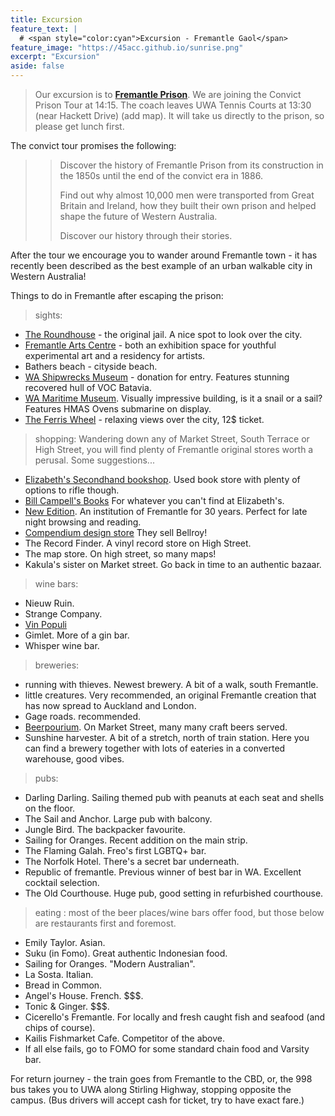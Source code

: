 ```yaml
---
title: Excursion
feature_text: | 
  # <span style="color:cyan">Excursion - Fremantle Gaol</span>
feature_image: "https://45acc.github.io/sunrise.png"
excerpt: "Excursion"
aside: false
---
```



> Our excursion is to **[Fremantle Prison](https://fremantleprison.com.au)**. We are joining the Convict Prison Tour at 14:15.
The coach leaves UWA Tennis Courts at 13:30 (near Hackett Drive) (add map). It will take us directly to the prison, so please get lunch first.

The convict tour promises the following:
>>Discover the history of Fremantle Prison from its construction in the 1850s until the end of the convict era in 1886.
>>
>>Find out why almost 10,000 men were transported from Great Britain and Ireland, how they built their own prison and helped shape the future of Western Australia.
>>
>>Discover our history through their stories.


After the tour we encourage you to wander around Fremantle town - it has recently been described as the best example of an urban walkable city in Western Australia!

Things to do in Fremantle after escaping the prison:

>sights: 

* [The Roundhouse](https://www.fremantleroundhouse.com.au) - the original jail. A nice spot to look over the city.
* [Fremantle Arts Centre](https://www.fac.org.au) - both an exhibition space for youthful experimental art and a residency for artists.
* Bathers beach - cityside beach.
* [WA Shipwrecks Museum](https://visit.museum.wa.gov.au/shipwrecks) - donation for entry. Features stunning recovered hull of VOC Batavia.
* [WA Maritime Museum](https://visit.museum.wa.gov.au/maritime). Visually impressive building, is it a snail or a sail? Features HMAS Ovens submarine on display.
* [The Ferris Wheel](https://touristwheelfremantle.com.au/prices) - relaxing views over the city, 12$ ticket.








>shopping: Wandering down any of Market Street, South Terrace or High Street, you will find plenty of Fremantle original stores worth a perusal. Some suggestions...
* [Elizabeth's Secondhand bookshop](https://www.elizabethsbookshop.com.au). Used book store with plenty of options to rifle though.
* [Bill Campell's Books](http://bill-campbell-books.edan.io/) For whatever you can't find at Elizabeth's.
* [New Edition](http://www.newedition.com.au/). An institution of Fremantle for 30 years. Perfect for late night browsing and reading.
* [Compendium design store](https://www.compendiumstore.com.au/) They sell Bellroy!
* The Record Finder. A vinyl record store on High Street.
* The map store. On high street, so many maps!
*  Kakula's sister on Market street. Go back in time to an authentic bazaar.



>wine bars:
* Nieuw Ruin.
* Strange Company.
* [Vin Populi](https://www.vinpopuli.com.au/)
* Gimlet. More of a gin bar.
* Whisper wine bar.


>breweries:

* running with thieves. Newest brewery. A bit of a walk, south Fremantle.
* little creatures. Very recommended, an original Fremantle creation that has now spread to Auckland and London.
* Gage roads. recommended.
* [Beerpourium](https://beerpourium.com.au). On Market Street, many many craft beers served.
* Sunshine harvester. A bit of a stretch, north of train station. Here you can find a brewery together with lots of eateries in a converted warehouse, good vibes.

>pubs:
* Darling Darling. Sailing themed pub with peanuts at each seat and shells on the floor.
* The Sail and Anchor. Large pub with balcony.
* Jungle Bird. The backpacker favourite.
* Sailing for Oranges. Recent addition on the main strip.
* The Flaming Galah. Freo's first LGBTQ+ bar.
* The Norfolk Hotel. There's a secret bar underneath.
* Republic of fremantle. Previous winner of best bar in WA. Excellent cocktail selection.
* The Old Courthouse. Huge pub, good setting in refurbished courthouse.



>eating : most of the beer places/wine bars offer food, but those below are restaurants first and foremost.
* Emily Taylor. Asian.
* Suku (in Fomo). Great authentic Indonesian food.
* Sailing for Oranges. "Modern Australian".
* La Sosta. Italian.
* Bread in Common.
* Angel's House. French. $$$.
* Tonic & Ginger. $$$.
* Cicerello's Fremantle. For locally and fresh caught fish and seafood (and chips of course).
* Kailis Fishmarket Cafe. Competitor of the above.
* If all else fails, go to FOMO for some standard chain food and Varsity bar.



For return journey - the train goes from Fremantle to the CBD, or, the 998 bus takes you to UWA along Stirling Highway, stopping opposite the campus. (Bus drivers will accept cash for ticket, try to have exact fare.)
